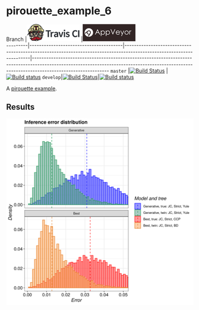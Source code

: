 # pirouette_example_6

Branch   |[![Travis CI logo](pics/TravisCI.png)](https://travis-ci.com)                                                                                               |[![AppVeyor logo](pics/AppVeyor.png)](https://appveyor.com)                                                                                               
---------|---------------------------------------|--------------------------------------------------------------------------------------------------------------------|--------------------------------------------------------------------------------------------------------------------------------------------------------------------------------------------
`master` |[![Build Status](https://travis-ci.com/richelbilderbeek/pirouette_example_6.svg?branch=master)](https://travis-ci.com/richelbilderbeek/pirouette_example_6) |[![Build status](https://ci.appveyor.com/api/projects/status/1wvcj5qfdwg8rnk8/branch/master?svg=true)](https://ci.appveyor.com/project/richelbilderbeek/pirouette-example-6/branch/master)
`develop`|[![Build Status](https://travis-ci.com/richelbilderbeek/pirouette_example_6.svg?branch=develop)](https://travis-ci.com/richelbilderbeek/pirouette_example_6)|[![Build status](https://ci.appveyor.com/api/projects/status/1wvcj5qfdwg8rnk8/branch/develop?svg=true)](https://ci.appveyor.com/project/richelbilderbeek/pirouette-example-6/branch/develop)

A [pirouette example](https://github.com/richelbilderbeek/pirouette_examples).

## Results

![](example_6_314/errors.png)
